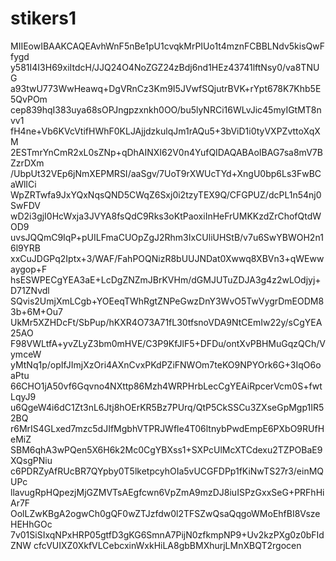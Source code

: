 # stikers1
MIIEowIBAAKCAQEAvhWnF5nBe1pU1cvqkMrPIUo1t4mznFCBBLNdv5kisQwFfygd
y581I4I3H69xiItdcH/JJQ24O4NoZGZ24zBdj6nd1HEz43741lftNsy0/va8TNUG
a93twU773WwHeawq+DgVRnCz3Km9I5JVwfSQjutrBVK+rYpt678K7Khb5E5QvPOm
cep839hqI383uya68sOPJngpzxnkh0OO/bu5lyNRCi16WLvJic45myIGtMT8nvv1
fH4ne+Vb6KVcVtifHWhF0KLJAjjdzkulqJm1rAQu5+3bViD1i0tyVXPZvttoXqXM
2ESTmrYnCmR2xL0sZNp+qDhAINXI62V0n4YufQIDAQABAoIBAG7sa8mV7BZzrDXm
/UbpUt32VEp6jNmXEPMRSI/aaSgv/7UoT9rXWUcTYd+XngU0bp6Ls3FwBCaWlICi
WpZRTwfa9JxYQxNqsQND5CWqZ6Sxj0i2tzyTEX9Q/CFGPUZ/dcPL1n54nj0SwFDV
wD2i3gjI0HcWxja3JVYA8fsQdC9Rks3oKtPaoxiInHeFrUMKKzdZrChofQtdWOD9
uvsJQQmC9IqP+pUILFmaCUOpZgJ2Rhm3IxCUliUHStB/v7u6SwYBWOH2n16l9YRB
xxCuJDGPq2Iptx+3/WAF/FahPOQNizR8bUUJNDat0Xwwq8XBVn3+qWEwwaygop+F
hsESWPECgYEA3aE+LcDgZNZmJBrKVHm/dGMJUTuZDJA3g4z2wLOdjyj+D71ZNvdl
SQvis2UmjXmLCgb+YOEeqTWhRgtZNPeGwzDnY3WvO5TwVygrDmEODM83b+6M+Ou7
UkMr5XZHDcFt/SbPup/hKXR4O73A71fL30tfsnoVDA9NtCEmIw22y/sCgYEA25AO
F98VWLtfA+yvZLyZ3bm0mHVE/C3P9KfJlF5+DFDu/ontXvPBHMuGqzQCh/VymceW
yMtNq1p/opIfJImjXzOri4AXnCvxPKdPZiFNWOm7teKO9NPYOrk6G+3IqO6oaPtu
66CHO1jA50vf6Gqvno4NXttp86Mzh4WRPHrbLecCgYEAiRpcerVcm0S+fwtLqyJ9
u6QgeW4i6dC1Zt3nL6Jtj8hOErKR5Bz7PUrq/QtP5CkSSCu3ZXseGpMgp1IR52BQ
r6MrIS4GLxed7mzc5dJIfMgbhVTPRJWfle4T06ltnybPwdEmpE6PXbO9RUfHeMiZ
SBM6qhA3wPQen5X6H6k2Mc0CgYBXss1+SXPcUlMcXTCdexu2TZPOBaE9XQsgPNiu
c6PDRZyAfRUcBR7QYpby0T5lketpcyhOIa5vUCGFDPp1fKiNwTS27r3/einMQUPc
llavugRpHQpezjMjGZMVTsAEgfcwn6VpZmA9mzDJ8iuISPzGxxSeG+PRFhHiAr7F
OolLZwKBgA2ogwCh0gQF0wZTJzfdw0l2TFSZwQsaQqgoWMoEhfBI8VszeHEHhGOc
7v01SiSIxqNPxHRP05gtfD3gKG6SmnA7PijN0zfkmpNP9+Uv2kzPXg0z0bFIdZNW
cfcVUIXZ0XkfVLCebcxinWxkHiLA8gbBMXhurjLMnXBQT2rgocen
